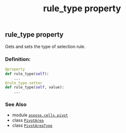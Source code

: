 ﻿---
title: rule_type property
second_title: Aspose.Cells for Python via .NET API References
description: 
type: docs
weight: 130
url: /aspose.cells.pivot/pivotarea/rule_type/
is_root: false
---

## rule_type property


Gets and sets the type of selection rule.
### Definition:
```python
@property
def rule_type(self):
    ...
@rule_type.setter
def rule_type(self, value):
    ...
```

### See Also
* module [`aspose.cells.pivot`](../../)
* class [`PivotArea`](/cells/python-net/aspose.cells.pivot/pivotarea)
* class [`PivotAreaType`](/cells/python-net/aspose.cells.pivot/pivotareatype)
